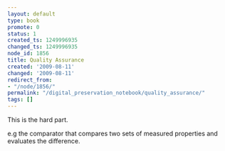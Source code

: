 ```yaml
---
layout: default
type: book
promote: 0
status: 1
created_ts: 1249996935
changed_ts: 1249996935
node_id: 1856
title: Quality Assurance
created: '2009-08-11'
changed: '2009-08-11'
redirect_from:
- "/node/1856/"
permalink: "/digital_preservation_notebook/quality_assurance/"
tags: []
---
```

This is the hard part.

e.g the comparator that compares two sets of measured properties and evaluates the difference.
